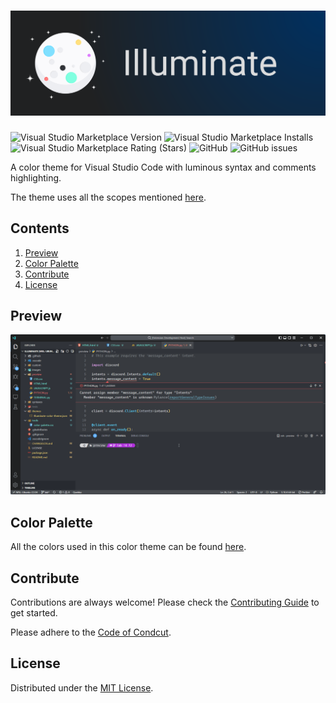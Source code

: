 <!-- BANNER -->

# ![Illuminate](images/banner.png)

<!-- SHIELDS -->

![Visual Studio Marketplace Version](https://img.shields.io/visual-studio-marketplace/v/psi-chi.illuminate?color=003060&logo=Visual%20Studio%20Code)
![Visual Studio Marketplace Installs](https://img.shields.io/visual-studio-marketplace/i/psi-chi.illuminate?color=006048&logo=Visual%20Studio%20Code)
![Visual Studio Marketplace Rating (Stars)](https://img.shields.io/visual-studio-marketplace/stars/psi-chi.illuminate?color=603000&logo=Visual%20Studio%20Code)
![GitHub](https://img.shields.io/github/license/psi-chi/illuminate?color=480060&logo=GitHub)
![GitHub issues](https://img.shields.io/github/issues/psi-chi/illuminate?color=600000&logo=GitHub)

<!-- DESCRIPTION -->

A color theme for Visual Studio Code with luminous syntax and comments highlighting.

The theme uses all the scopes mentioned [here](https://code.visualstudio.com/api/references/theme-color).

<!-- CONTENTS -->

## Contents

1. [Preview](#preview)
2. [Color Palette](#color-palette)
3. [Contribute](#contribute)
4. [License](#license)

<!-- PREVIEW -->

## Preview

![preview](images/preview.gif)

<!-- COLOR PALETTE -->

## Color Palette

All the colors used in this color theme can be found [here](tools/color-palette.css).

<!-- CONTRIBUTING GUIDE -->

## Contribute

Contributions are always welcome! Please check the [Contributing Guide](.github/CONTRIBUTING.md) to get started.

Please adhere to the [Code of Condcut](.github/CODE_OF_CONDUCT.md).

<!-- LICENSE -->

## License

Distributed under the [MIT License](LICENSE).

